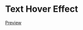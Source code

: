 # Text Hover Effect

[Preview](http://htmlpreview.github.io/?https://github.com/tzwiazek/Text-Hover-Effect/blob/master/index.html)